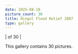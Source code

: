 ```yaml
---
date: 2025-08-18
picture_count: 30
title: Hingol Flood Relief 2007
type: gallery
---
```


|
of 30 |

This gallery contains 30 pictures.